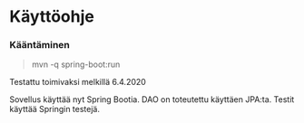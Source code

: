 # Käyttöohje

### Kääntäminen

> mvn -q spring-boot:run

Testattu toimivaksi melkillä 6.4.2020

Sovellus käyttää nyt Spring Bootia. DAO on toteutettu käyttäen JPA:ta.
Testit käyttää Springin testejä.
